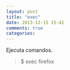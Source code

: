 ```yaml
---
layout: post
title: "exec"
date: 2013-12-15 15:41
comments: true
categories: 
---
```

Ejecuta comandos.

>$ exec firefox


